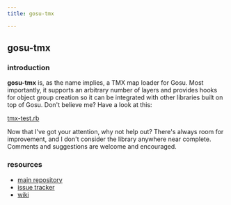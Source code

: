 ```yaml
---
title: gosu-tmx

---
```


## gosu-tmx
### introduction

__gosu-tmx__ is, as the name implies, a TMX map loader for Gosu. Most importantly, it supports an arbitrary number of layers and provides hooks for object group creation so it can be integrated with other libraries built on top of Gosu. Don't believe me? Have a look at this:

[tmx-test.rb](http://gist.github.com/346617)

Now that I've got your attention, why not help out? There's always room for improvement, and I don't consider the library anywhere near complete. Comments and suggestions are welcome and encouraged.

### resources

* [main repository][REPO]
* [issue tracker][ISSU]
* [wiki][WIKI]

[REPO]: http://github.com/erisdiscord/gosu-tmx
[ISSU]: http://github.com/erisdiscord/gosu-tmx/issues
[WIKI]: http://wiki.github.com/erisdiscord/gosu-tmx
